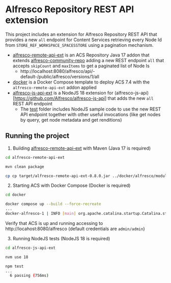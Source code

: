 # Alfresco Repository REST API extension

This project includes an extension for Alfresco Repository REST API that provides a new `all` endpoint for Content Services retrieving every Node Id from `STORE_REF_WORKSPACE_SPACESSTORE` using a pagination mechanism.

* [alfresco-remote-api-ext](alfresco-remote-api-ext) is an ACS Repository Java 17 addon that extends [alfresco-community-repo](https://github.com/alfresco/alfresco-community-repo) adding a new REST endpoint `all` that accepts `skipCount` and `maxItems` to get a paginated list of Node Is
  * http://localhost:8080/alfresco/api/-default-/public/alfresco/versions/1/all
* [docker](docker) is a Docker Compose template to deploy ACS 7.4 with the `alfresco-remote-api-ext` addon applied
* [alfresco-js-api-ext](alfresco-js-api-ext) is a NodeJS 18 extension for (alfresco-js-api)[https://github.com/Alfresco/alfresco-js-api] that adds the new `all` REST API endpoint
  * The [test](alfresco-js-api-ext/test) folder includes NodeJS sample code to use the new REST API endpoint together with other useful invocations (like get nodes by query, get node metadata and get renditions)


## Running the project

1. Building [alfresco-remote-api-ext](alfresco-remote-api-ext) with Maven (Java 17 is required)

```bash
cd alfresco-remote-api-ext

mvn clean package

cp cp target/alfresco-remote-api-ext-0.8.0.jar ../docker/alfresco/modules/jars
```

2. Starting ACS with Docker Compose (Docker is required)

```bash
cd docker

docker compose up --build --force-recreate
...
docker-alfresco-1 | INFO [main] org.apache.catalina.startup.Catalina.start Server startup in [24237] milliseconds
```

Verify that ACS is up and running accessing to http://locahost:8080/alfresco (default credentials are `admin/admin`)

3. Running NodeJS tests (NodeJS 18 is required)

```bash
cd alfresco-js-api-ext

nvm use 18

npm test
...
  6 passing (756ms)
```
